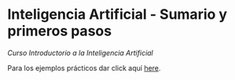 # Inteligencia Artificial - Sumario y primeros pasos

*Curso Introductorio a la Inteligencia Artificial*

Para los ejemplos prácticos dar click aquí [here](https://gitpitch.com/docs/the-template).
